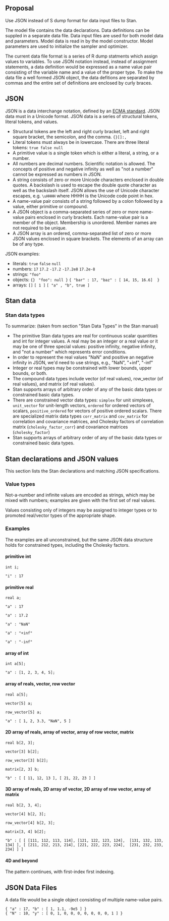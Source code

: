 ## Proposal

Use JSON instead of S dump format for data input files to Stan.

The model file contains the data declarations.
Data definitions can be suppled in a separate data file. 
Data input files are used for both model data and parameters.
Model data is read in by the model constructor.
Model parameters are used to initialize the sampler and optimizer.

The current data file format is a series of R dump statments which assign values to variables.
To use JSON notation instead, instead of assignment statements, a data definition would be expressed as a name value pair consisting of the variable name and a value of the proper type.  To make the data file a well formed JSON object, the data defitions are separated by commas and the entire set of definitions are enclosed by curly braces.

##  JSON

JSON is a data interchange notation, defined by an [ECMA standard](http://www.ecma-international.org/publications/files/ECMA-ST/ECMA-404.pdf).  JSON data must in a Unicode format.  JSON data is a series of structural tokens, literal tokens, and values.
* Structural tokens are the left and right curly bracket, left and right square bracket, the semicolon, and the comma.  `{}[]:,`
* Literal tokens must always be in lowercase.  There are three literal tokens: `true false null`
* A primitive value is a single token which is either a literal, a string, or a number.
* All numbers are decimal numbers.  Scientific notation is allowed.  The concepts of positive and negative infinity as well as "not a number" cannot be expressed as numbers in JSON.  
* A string consists of zero or more Unicode characters enclosed in double quotes.  A backslash is used to escape the double quote character as well as the backslash itself. JSON allows the use of Unicode character escapes, e.g. `\uHHHH` where HHHH is the Unicode code point in hex. 
* A name-value pair consists of a string followed by a colon followed by a value, either primitive or compound.
* A JSON object is a comma-separated series of zero or more name-value pairs enclosed in curly brackets.  Each name-value pair is a member of the object.  Membership is unordered.  Member names are not required to be unique.
* A JSON array is an ordered, comma-separated list of zero or more JSON values enclosed in square brackets.  The elements of an array can be of any type.   

JSON examples:
* literals:  `true` `false` `null`
* numbers: `17` `17.2`  `-17.2` `-17.2e8` `17.2e-8`
* strings: `"foo"`
* objects: `{}` ` "foo": null }` `{ "bar" : 17, "baz" : [ 14, 15, 16.6]  }`
* arrays: `[]` `[ 1 ]` `[ "a" , "b", true ]`

##  Stan data

### Stan data types

To summarize: (taken from section "Stan Data Types" in the Stan manual)
* The primitive Stan data types are real for continuous scalar quantities and int for integer values.  A real may be an integer or a real value or it may be one of three special values: positive infinity, negative infinity, and "not a number" which represents error conditions. 
* In order to represent the real values  "NaN" and positive an negative infinity in JSON, we'd need to use strings, e.g., "NaN", "+inf", "-inf"
* Integer or real types may be constrained with lower bounds, upper bounds, or both.
* The compound data types include vector (of real values), row_vector (of real values), and matrix (of real values).
* Stan supports arrays of arbitrary order of any of the basic data types or constrained basic data types.
* There are constrained vector data types: `simplex` for unit simplexes, `unit_vector` for unit-length vectors, `ordered` for ordered vectors of scalars, `positive_ordered` for vectors of positive ordered scalars.  There are specialized matrix data types `corr_matrix` and `cov_matrix` for correlation and covariance matrices, and Cholesky factors of correlation matrix (`cholesky_factor_corr`) and covariance matrices (`cholesky_factor`)
* Stan supports arrays of arbitrary order of any of the basic data types or constrained basic data types.


## Stan declarations and JSON values

This section lists the Stan declarations and matching JSON specifications.  

### Value types

Not-a-number and infinite values are encoded as strings, which may be mixed with numbers; examples are given with the first set of real values.  

Values consisting only of integers may be assigned to integer types or to promoted real/vector types of the appropriate shape.

### Examples 

The examples are all unconstrained, but the same JSON data structure holds for constrained types, including the Cholesky factors.

#### primitive int
`int i;`

`"i" : 17`

#### primitive real
`real a;` 

`"a" : 17` 

`"a" : 17.2`

`"a" : "NaN"`

`"a" : "+inf"`

`"a" : "-inf"`

#### array of int
`int a[5];`

`"a" : [1, 2, 3, 4, 5];`

#### array of reals, vector, row vector
`real a[5];`  

`vector[5] a;`

`row_vector[5] a;`

`"a" : [ 1, 2, 3.3, "NaN", 5 ]`

#### 2D array of reals, array of vector, array of row vector, matrix
`real b[2, 3];`

`vector[3] b[2];`

`row_vector[3] b[2];`

`matrix[2, 3] b;`

`"b" : [ [ 11, 12, 13 ],
         [ 21, 22, 23 ] ]`

#### 3D array of reals, 2D array of vector, 2D array of row vector, array of matrix
`real b[2, 3, 4];`

`vector[4] b[2, 3];`

`row_vector[4] b[2, 3];`

`matrix[3, 4] b[2];`

`"b" : [ [ [111, 112, 113, 114],
           [121, 122, 123, 124], 
           [131, 132, 133, 134] ],
         [ [211, 212, 213, 214],
           [221, 222, 223, 224], 
           [231, 232, 233, 234] ] ]`


#### 4D and beyond

The pattern continues, with first-index first indexing.  

## JSON Data Files

A data file would be a single object consisting of multiple name-value pairs.

    { "a" : 17, "b" : [ 1, 1.1, -9e5 ] }
    { "N" : 10, "y" : [ 0, 1, 0, 0, 0, 0, 0, 0, 0, 1 ] }

